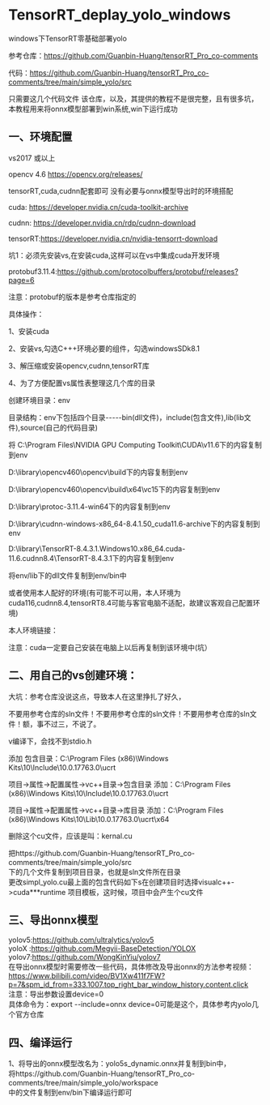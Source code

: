 # TensorRT_deplay_yolo_windows
windows下TensorRT零基础部署yolo  

参考仓库：https://github.com/Guanbin-Huang/tensorRT_Pro_co-comments  

代码：https://github.com/Guanbin-Huang/tensorRT_Pro_co-comments/tree/main/simple_yolo/src    

只需要这几个代码文件
该仓库，以及，其提供的教程不是很完整，且有很多坑，本教程用来将onnx模型部署到win系统,win下运行成功  

一、环境配置
-----------
vs2017 或以上  

opencv 4.6 https://opencv.org/releases/  

tensorRT,cuda,cudnn配套即可 没有必要与onnx模型导出时的环境搭配  

cuda: https://developer.nvidia.cn/cuda-toolkit-archive  

cudnn: https://developer.nvidia.cn/rdp/cudnn-download 

tensorRT:https://developer.nvidia.cn/nvidia-tensorrt-download  

坑1：必须先安装vs,在安装cuda,这样可以在vs中集成cuda开发环境  

protobuf3.11.4:https://github.com/protocolbuffers/protobuf/releases?page=6  

注意：protobuf的版本是参考仓库指定的  

具体操作：  

1、安装cuda  

2、安装vs,勾选C+++环境必要的组件，勾选windowsSDk8.1  

3、解压缩或安装opencv,cudnn,tensorRT库  

4、为了方便配置vs属性表整理这几个库的目录  

创建环境目录：env  

目录结构：env下包括四个目录-----bin(dll文件)，include(包含文件),lib(lib文件),source(自己的代码目录)  

将 C:\Program Files\NVIDIA GPU Computing Toolkit\CUDA\v11.6下的内容复制到env  

   D:\library\opencv460\opencv\build下的内容复制到env  
   
   D:\library\opencv460\opencv\build\x64\vc15下的内容复制到env  
   
   D:\library\protoc-3.11.4-win64下的内容复制到env  
   
   D:\library\cudnn-windows-x86_64-8.4.1.50_cuda11.6-archive下的内容复制到env  
   
   D:\library\TensorRT-8.4.3.1.Windows10.x86_64.cuda-11.6.cudnn8.4\TensorRT-8.4.3.1下的内容复制到env  
   
   将env/lib下的dll文件复制到env/bin中  
   
   或者使用本人配好的环境(有可能不可以用，本人环境为cuda116,cudnn8.4,tensorRT8.4可能与客官电脑不适配，故建议客观自己配置环境)  
   
   本人环境链接：  
   
   注意：cuda一定要自己安装在电脑上以后再复制到该环境中(坑）  
   
二、用自己的vs创建环境：  
-----------------------

大坑：参考仓库没说这点，导致本人在这里挣扎了好久，  

不要用参考仓库的sln文件！不要用参考仓库的sln文件！不要用参考仓库的sln文件！额，事不过三，不说了。  

v编译下，会找不到stdio.h  

添加 包含目录：C:\Program Files (x86)\Windows Kits\10\Include\10.0.17763.0\ucrt  

项目->属性->配置属性->vc++目录->包含目录   添加：C:\Program Files (x86)\Windows Kits\10\Include\10.0.17763.0\ucrt  

项目->属性->配置属性->vc++目录->库目录   添加：C:\Program Files (x86)\Windows Kits\10\Lib\10.0.17763.0\ucrt\x64  

删除这个cu文件，应该是叫：kernal.cu  

把https://github.com/Guanbin-Huang/tensorRT_Pro_co-comments/tree/main/simple_yolo/src  
下的几个文件复制到项目目录，也就是sln文件所在目录    
更改simpl_yolo.cu最上面的包含代码如下s在创建项目时选择visualc++->cuda***runtime 项目模板，这时候，项目中会产生个cu文件  

三、导出onnx模型
------------
yolov5:https://github.com/ultralytics/yolov5  
yoloX :https://github.com/Megvii-BaseDetection/YOLOX  
yolov7:https://github.com/WongKinYiu/yolov7  
在导出onnx模型时需要修改一些代码，具体修改及导出onnx的方法参考视频：  
https://www.bilibili.com/video/BV1Xw411f7FW?p=7&spm_id_from=333.1007.top_right_bar_window_history.content.click    
注意：导出参数设置device=0  
具体命令为：export --include=onnx device=0可能是这个，具体参考内yolo几个官方仓库   

四、编译运行  
----------
1、将导出的onnx模型改名为：yolo5s_dynamic.onnx并复制到bin中，  
将https://github.com/Guanbin-Huang/tensorRT_Pro_co-comments/tree/main/simple_yolo/workspace  
中的文件复制到env/bin下编译运行即可  

